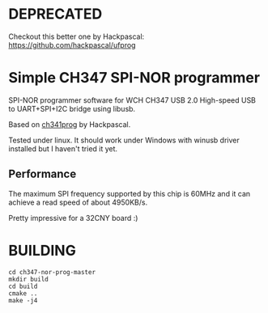 # DEPRECATED

Checkout this better one by Hackpascal: https://github.com/hackpascal/ufprog

# Simple CH347 SPI-NOR programmer

SPI-NOR programmer software for WCH CH347 USB 2.0 High-speed USB to UART+SPI+I2C bridge using libusb.

Based on [ch341prog](https://github.com/hackpascal/ch341prog) by Hackpascal.

Tested under linux. It should work under Windows with winusb driver installed but I haven't tried it yet.

## Performance

The maximum SPI frequency supported by this chip is 60MHz and it can achieve a read speed of about 4950KB/s.

Pretty impressive for a 32CNY board :)

# BUILDING
```
cd ch347-nor-prog-master
mkdir build
cd build
cmake ..
make -j4
```
